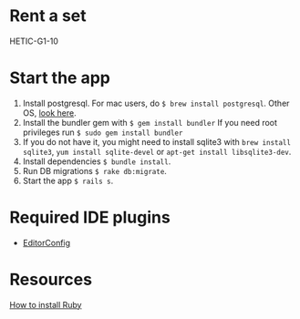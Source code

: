 # Rent a set
HETIC-G1-10

# Start the app
1. Install postgresql. For mac users, do `$ brew install postgresql`. Other OS, [look here](https://stackoverflow.com/questions/6040583/cant-find-the-libpq-fe-h-header-when-trying-to-install-pg-gem).
2. Install the bundler gem with `$ gem install bundler`
If you need root privileges run `$ sudo gem install bundler`
3. If you do not have it, you might need to install sqlite3 with `brew install sqlite3`, `yum install sqlite-devel` or `apt-get install libsqlite3-dev`.
4. Install dependencies `$ bundle install`.
5. Run DB migrations `$ rake db:migrate`.
6. Start the app `$ rails s`.

# Required IDE plugins
- [EditorConfig](http://editorconfig.org)

# Resources
[How to install Ruby](https://gist.github.com/maxime-d/ad27f0f6607a75639ebcd47afc4ad404)
